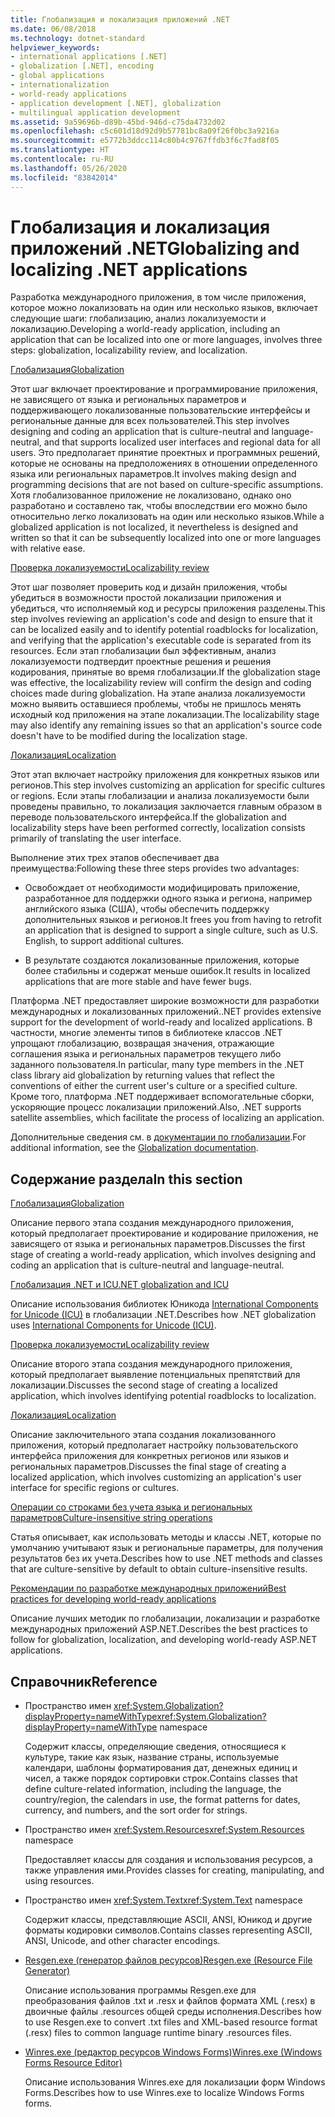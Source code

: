 ```yaml
---
title: Глобализация и локализация приложений .NET
ms.date: 06/08/2018
ms.technology: dotnet-standard
helpviewer_keywords:
- international applications [.NET]
- globalization [.NET], encoding
- global applications
- internationalization
- world-ready applications
- application development [.NET], globalization
- multilingual application development
ms.assetid: 9a59696b-d89b-45bd-946d-c75da4732d02
ms.openlocfilehash: c5c601d18d92d9b57781bc8a09f26f0bc3a9216a
ms.sourcegitcommit: e5772b3ddcc114c80b4c9767ffdb3f6c7fad8f05
ms.translationtype: HT
ms.contentlocale: ru-RU
ms.lasthandoff: 05/26/2020
ms.locfileid: "83842014"
---
```

# <a name="globalizing-and-localizing-net-applications"></a><span data-ttu-id="f4795-102">Глобализация и локализация приложений .NET</span><span class="sxs-lookup"><span data-stu-id="f4795-102">Globalizing and localizing .NET applications</span></span>

<span data-ttu-id="f4795-103">Разработка международного приложения, в том числе приложения, которое можно локализовать на один или несколько языков, включает следующие шаги: глобализацию, анализ локализуемости и локализацию.</span><span class="sxs-lookup"><span data-stu-id="f4795-103">Developing a world-ready application, including an application that can be localized into one or more languages, involves three steps: globalization, localizability review, and localization.</span></span>

[<span data-ttu-id="f4795-104">Глобализация</span><span class="sxs-lookup"><span data-stu-id="f4795-104">Globalization</span></span>](globalization.md)

<span data-ttu-id="f4795-105">Этот шаг включает проектирование и программирование приложения, не зависящего от языка и региональных параметров и поддерживающего локализованные пользовательские интерфейсы и региональные данные для всех пользователей.</span><span class="sxs-lookup"><span data-stu-id="f4795-105">This step involves designing and coding an application that is culture-neutral and language-neutral, and that supports localized user interfaces and regional data for all users.</span></span> <span data-ttu-id="f4795-106">Это предполагает принятие проектных и программных решений, которые не основаны на предположениях в отношении определенного языка или региональных параметров.</span><span class="sxs-lookup"><span data-stu-id="f4795-106">It involves making design and programming decisions that are not based on culture-specific assumptions.</span></span> <span data-ttu-id="f4795-107">Хотя глобализованное приложение не локализовано, однако оно разработано и составлено так, чтобы впоследствии его можно было относительно легко локализовать на один или несколько языков.</span><span class="sxs-lookup"><span data-stu-id="f4795-107">While a globalized application is not localized, it nevertheless is designed and written so that it can be subsequently localized into one or more languages with relative ease.</span></span>

[<span data-ttu-id="f4795-108">Проверка локализуемости</span><span class="sxs-lookup"><span data-stu-id="f4795-108">Localizability review</span></span>](localizability-review.md)

<span data-ttu-id="f4795-109">Этот шаг позволяет проверить код и дизайн приложения, чтобы убедиться в возможности простой локализации приложения и убедиться, что исполняемый код и ресурсы приложения разделены.</span><span class="sxs-lookup"><span data-stu-id="f4795-109">This step involves reviewing an application's code and design to ensure that it can be localized easily and to identify potential roadblocks for localization, and verifying that the application's executable code is separated from its resources.</span></span> <span data-ttu-id="f4795-110">Если этап глобализации был эффективным, анализ локализуемости подтвердит проектные решения и решения кодирования, принятые во время глобализации.</span><span class="sxs-lookup"><span data-stu-id="f4795-110">If the globalization stage was effective, the localizability review will confirm the design and coding choices made during globalization.</span></span> <span data-ttu-id="f4795-111">На этапе анализа локализуемости можно выявить оставшиеся проблемы, чтобы не пришлось менять исходный код приложения на этапе локализации.</span><span class="sxs-lookup"><span data-stu-id="f4795-111">The localizability stage may also identify any remaining issues so that an application's source code doesn't have to be modified during the localization stage.</span></span>

[<span data-ttu-id="f4795-112">Локализация</span><span class="sxs-lookup"><span data-stu-id="f4795-112">Localization</span></span>](localization.md)

<span data-ttu-id="f4795-113">Этот этап включает настройку приложения для конкретных языков или регионов.</span><span class="sxs-lookup"><span data-stu-id="f4795-113">This step involves customizing an application for specific cultures or regions.</span></span> <span data-ttu-id="f4795-114">Если этапы глобализации и анализа локализуемости были проведены правильно, то локализация заключается главным образом в переводе пользовательского интерфейса.</span><span class="sxs-lookup"><span data-stu-id="f4795-114">If the globalization and localizability steps have been performed correctly, localization consists primarily of translating the user interface.</span></span>

<span data-ttu-id="f4795-115">Выполнение этих трех этапов обеспечивает два преимущества:</span><span class="sxs-lookup"><span data-stu-id="f4795-115">Following these three steps provides two advantages:</span></span>

- <span data-ttu-id="f4795-116">Освобождает от необходимости модифицировать приложение, разработанное для поддержки одного языка и региона, например английского языка (США), чтобы обеспечить поддержку дополнительных языков и регионов.</span><span class="sxs-lookup"><span data-stu-id="f4795-116">It frees you from having to retrofit an application that is designed to support a single culture, such as U.S. English, to support additional cultures.</span></span>

- <span data-ttu-id="f4795-117">В результате создаются локализованные приложения, которые более стабильны и содержат меньше ошибок.</span><span class="sxs-lookup"><span data-stu-id="f4795-117">It results in localized applications that are more stable and have fewer bugs.</span></span>

<span data-ttu-id="f4795-118">Платформа .NET предоставляет широкие возможности для разработки международных и локализованных приложений.</span><span class="sxs-lookup"><span data-stu-id="f4795-118">.NET provides extensive support for the development of world-ready and localized applications.</span></span> <span data-ttu-id="f4795-119">В частности, многие элементы типов в библиотеке классов .NET упрощают глобализацию, возвращая значения, отражающие соглашения языка и региональных параметров текущего либо заданного пользователя.</span><span class="sxs-lookup"><span data-stu-id="f4795-119">In particular, many type members in the .NET class library aid globalization by returning values that reflect the conventions of either the current user's culture or a specified culture.</span></span> <span data-ttu-id="f4795-120">Кроме того, платформа .NET поддерживает вспомогательные сборки, ускоряющие процесс локализации приложений.</span><span class="sxs-lookup"><span data-stu-id="f4795-120">Also, .NET supports satellite assemblies, which facilitate the process of localizing an application.</span></span>

<span data-ttu-id="f4795-121">Дополнительные сведения см. в [документации по глобализации](/globalization/).</span><span class="sxs-lookup"><span data-stu-id="f4795-121">For additional information, see the [Globalization documentation](/globalization/).</span></span>

## <a name="in-this-section"></a><span data-ttu-id="f4795-122">Содержание раздела</span><span class="sxs-lookup"><span data-stu-id="f4795-122">In this section</span></span>

[<span data-ttu-id="f4795-123">Глобализация</span><span class="sxs-lookup"><span data-stu-id="f4795-123">Globalization</span></span>](globalization.md)

<span data-ttu-id="f4795-124">Описание первого этапа создания международного приложения, который предполагает проектирование и кодирование приложения, не зависящего от языка и региональных параметров.</span><span class="sxs-lookup"><span data-stu-id="f4795-124">Discusses the first stage of creating a world-ready application, which involves designing and coding an application that is culture-neutral and language-neutral.</span></span>

[<span data-ttu-id="f4795-125">Глобализация .NET и ICU</span><span class="sxs-lookup"><span data-stu-id="f4795-125">.NET globalization and ICU</span></span>](globalization-icu.md)

<span data-ttu-id="f4795-126">Описание использования библиотек Юникода [International Components for Unicode (ICU)](http://site.icu-project.org/home) в глобализации .NET.</span><span class="sxs-lookup"><span data-stu-id="f4795-126">Describes how .NET globalization uses [International Components for Unicode (ICU)](http://site.icu-project.org/home).</span></span>

[<span data-ttu-id="f4795-127">Проверка локализуемости</span><span class="sxs-lookup"><span data-stu-id="f4795-127">Localizability review</span></span>](localizability-review.md)

<span data-ttu-id="f4795-128">Описание второго этапа создания международного приложения, который предполагает выявление потенциальных препятствий для локализации.</span><span class="sxs-lookup"><span data-stu-id="f4795-128">Discusses the second stage of creating a localized application, which involves identifying potential roadblocks to localization.</span></span>

[<span data-ttu-id="f4795-129">Локализация</span><span class="sxs-lookup"><span data-stu-id="f4795-129">Localization</span></span>](localization.md)

<span data-ttu-id="f4795-130">Описание заключительного этапа создания локализованного приложения, который предполагает настройку пользовательского интерфейса приложения для конкретных регионов или языков и региональных параметров.</span><span class="sxs-lookup"><span data-stu-id="f4795-130">Discusses the final stage of creating a localized application, which involves customizing an application's user interface for specific regions or cultures.</span></span>

[<span data-ttu-id="f4795-131">Операции со строками без учета языка и региональных параметров</span><span class="sxs-lookup"><span data-stu-id="f4795-131">Culture-insensitive string operations</span></span>](culture-insensitive-string-operations.md)

<span data-ttu-id="f4795-132">Статья описывает, как использовать методы и классы .NET, которые по умолчанию учитывают язык и региональные параметры, для получения результатов без их учета.</span><span class="sxs-lookup"><span data-stu-id="f4795-132">Describes how to use .NET methods and classes that are culture-sensitive by default to obtain culture-insensitive results.</span></span>

[<span data-ttu-id="f4795-133">Рекомендации по разработке международных приложений</span><span class="sxs-lookup"><span data-stu-id="f4795-133">Best practices for developing world-ready applications</span></span>](best-practices-for-developing-world-ready-apps.md)

<span data-ttu-id="f4795-134">Описание лучших методик по глобализации, локализации и разработке международных приложений ASP.NET.</span><span class="sxs-lookup"><span data-stu-id="f4795-134">Describes the best practices to follow for globalization, localization, and developing world-ready ASP.NET applications.</span></span>

## <a name="reference"></a><span data-ttu-id="f4795-135">Справочник</span><span class="sxs-lookup"><span data-stu-id="f4795-135">Reference</span></span>

- <span data-ttu-id="f4795-136">Пространство имен <xref:System.Globalization?displayProperty=nameWithType></span><span class="sxs-lookup"><span data-stu-id="f4795-136"><xref:System.Globalization?displayProperty=nameWithType> namespace</span></span>

   <span data-ttu-id="f4795-137">Содержит классы, определяющие сведения, относящиеся к культуре, такие как язык, название страны, используемые календари, шаблоны форматирования дат, денежных единиц и чисел, а также порядок сортировки строк.</span><span class="sxs-lookup"><span data-stu-id="f4795-137">Contains classes that define culture-related information, including the language, the country/region, the calendars in use, the format patterns for dates, currency, and numbers, and the sort order for strings.</span></span>

- <span data-ttu-id="f4795-138">Пространство имен <xref:System.Resources></span><span class="sxs-lookup"><span data-stu-id="f4795-138"><xref:System.Resources> namespace</span></span>

   <span data-ttu-id="f4795-139">Предоставляет классы для создания и использования ресурсов, а также управления ими.</span><span class="sxs-lookup"><span data-stu-id="f4795-139">Provides classes for creating, manipulating, and using resources.</span></span>

- <span data-ttu-id="f4795-140">Пространство имен <xref:System.Text></span><span class="sxs-lookup"><span data-stu-id="f4795-140"><xref:System.Text> namespace</span></span>

   <span data-ttu-id="f4795-141">Содержит классы, представляющие ASCII, ANSI, Юникод и другие форматы кодировки символов.</span><span class="sxs-lookup"><span data-stu-id="f4795-141">Contains classes representing ASCII, ANSI, Unicode, and other character encodings.</span></span>

- [<span data-ttu-id="f4795-142">Resgen.exe (генератор файлов ресурсов)</span><span class="sxs-lookup"><span data-stu-id="f4795-142">Resgen.exe (Resource File Generator)</span></span>](../../../docs/framework/tools/resgen-exe-resource-file-generator.md)

   <span data-ttu-id="f4795-143">Описание использования программы Resgen.exe для преобразования файлов .txt и .resx и файлов формата XML (.resx) в двоичные файлы .resources общей среды исполнения.</span><span class="sxs-lookup"><span data-stu-id="f4795-143">Describes how to use Resgen.exe to convert .txt files and XML-based resource format (.resx) files to common language runtime binary .resources files.</span></span>

- [<span data-ttu-id="f4795-144">Winres.exe (редактор ресурсов Windows Forms)</span><span class="sxs-lookup"><span data-stu-id="f4795-144">Winres.exe (Windows Forms Resource Editor)</span></span>](../../../docs/framework/tools/winres-exe-windows-forms-resource-editor.md)

   <span data-ttu-id="f4795-145">Описание использования Winres.exe для локализации форм Windows Forms.</span><span class="sxs-lookup"><span data-stu-id="f4795-145">Describes how to use Winres.exe to localize Windows Forms forms.</span></span>
